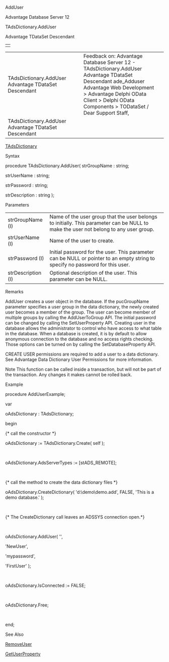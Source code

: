AddUser




Advantage Database Server 12  

TAdsDictionary.AddUser

Advantage TDataSet Descendant

|  |
| --- |
|  |

|  |  |  |  |  |
| --- | --- | --- | --- | --- |
| TAdsDictionary.AddUser  Advantage TDataSet Descendant |  |  | Feedback on: Advantage Database Server 12 - TAdsDictionary.AddUser Advantage TDataSet Descendant ade\_Adduser Advantage Web Development > Advantage Delphi OData Client > Delphi OData Components > TODataSet / Dear Support Staff, |  |
| TAdsDictionary.AddUser  Advantage TDataSet Descendant |  |  |  |  |

[TAdsDictionary](ade_tadsdictionary.htm)

Syntax

procedure TAdsDictionary.AddUser( strGroupName : string;

strUserName : string;

strPassword : string;

strDescription : string );

Parameters

|  |  |
| --- | --- |
| strGroupName (I) | Name of the user group that the user belongs to initially. This parameter can be NULL to make the user not belong to any user group. |
| strUserName (I) | Name of the user to create. |
| strPassword (I) | Initial password for the user. This parameter can be NULL or pointer to an empty string to specify no password for this user. |
| strDescription (I) | Optional description of the user. This parameter can be NULL. |

Remarks

AddUser creates a user object in the database. If the pucGroupName parameter specifies a user group in the data dictionary, the newly created user becomes a member of the group. The user can become member of multiple groups by calling the AddUserToGroup API. The initial password can be changed by calling the SetUserProperty API. Creating user in the database allows the administrator to control who have access to what table in the database. When a database is created, it is by default to allow anonymous connection to the database and no access rights checking. Those options can be turned on by calling the SetDatabaseProperty API.

CREATE USER permissions are required to add a user to a data dictionary. See Advantage Data Dictionary User Permissions for more information.

Note This function can be called inside a transaction, but will not be part of the transaction. Any changes it makes cannot be rolled back.

Example

procedure AddUserExample;

var

oAdsDictionary : TAdsDictionary;

begin

{\* call the constructor \*}

oAdsDictionary := TAdsDictionary.Create( self );

 

oAdsDictionary.AdsServerTypes := [stADS\_REMOTE];

 

{\* call the method to create the data dictionary files \*}

oAdsDictionary.CreateDictionary( 'd:\demo\demo.add', FALSE, 'This is a demo database.' );

 

{\* The CreateDictionary call leaves an ADSSYS connection open.\*}

 

oAdsDictionary.AddUser( '',

'NewUser',

'mypassword',

'FirstUser' );

 

oAdsDictionary.IsConnected := FALSE;

 

oAdsDictionary.Free;

 

end;

See Also

[RemoveUser](ade_removeuser.htm)

[GetUserProperty](ade_getuserproperty.htm)